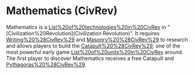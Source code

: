 # Mathematics (CivRev)

Mathematics is a [List%20of%20technologies%20in%20CivRev](technology) in "[Civilization%20Revolution](Civilization Revolution)". It requires [Writing%20%28CivRev%29](Writing) and [Masonry%20%28CivRev%29](Masonry) to research and allows players to build the [Catapult%20%28CivRev%29](Catapult), one of the most powerful early game [List%20of%20units%20in%20CivRev](units) around.
The first player to discover Mathematics receives a free Catapult and [Pythagoras%20%28CivRev%29](Pythagoras).